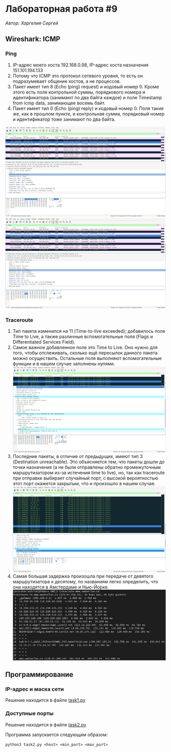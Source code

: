 # Лабораторная работа #9
*Автор: Харгелия Сергей*

## Wireshark: ICMP

### Ping

1. IP-адрес моего хоста 192.168.0.98, IP-адрес хоста назначения 151.101.194.133
2. Потому что ICMP это протокол сетевого уровня, то есть он подразумевает общение хостов, а не процессов. 
3. Пакет имеет тип 8 (Echo (ping) request) и кодовый номер 0. Кроме этого есть поля контрольной суммы, порядкового номера и идентификатора (занимают по два байта каждое) и поле Timestamp from icmp data, занимающее восемь байт.  
4. Пакет имеет тип 0 (Echo (ping) reply) и кодовый номер 0. Поля такие же, как в прошлом пункте, и контрольная сумма, порядковый номер и идентификатор тоже занимают по два байта. 

![ping_1](./assets/ping/picture1.png)
![ping_2](./assets/ping/picture2.png)

### Traceroute

1. Тип пакета изменился на 11 (Time-to-live exceeded); добавилось поле Time to Live, а также различные вспомогательные поля (Flags и Differentiated Services Field). 
2. Самое важное добавленное поле это Time to Live. Оно нужно для того, чтобы отслеживать, сколько ещё пересылок данного пакета можно осуществить. Остальные поля выполняют вспомогательные функции и в нашем случае заполнены нулями. 
![traceroute_1](./assets/traceroute/picture1.png)
3. Последние пакеты, в отличие от предыдущих, имеют тип 3 (Destination unreachable). Это объясняется тем, что пакеты дошли до точки назначения (а не были отправлены обратно промежуточным маршрутизатором из-за истечения time to live), но, так как traceroute при отправке выбирает случайный порт, с высокой вероятностью этот порт окажется закрытым, что и произошло в нашем случае. 
![traceroute_2](./assets/traceroute/picture2.png)
4. Самая большая задержка произошла при передаче от девятого маршрутизатора к десятому, по названиям легко определить, что они находятся в Амстердаме и Нью-Йорке. 
![traceroute_3](./assets/traceroute/picture3.png)

## Программирование 

### IP-адрес и маска сети

Решение находится в файле [task1.py](programming_tasks/task1.py)

### Доступные порты

Решение находится в файле [task2.py](programming_tasks/task2.py)

Программа запускается следующим образом: 
```shell
python3 task2.py <host> <min_port> <max_port>
``` 